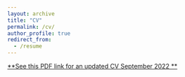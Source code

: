 ```yaml
---
layout: archive
title: "CV"
permalink: /cv/
author_profile: true
redirect_from:
  - /resume
---
```

[**See this PDF link for an updated CV September 2022 **](https://github.com/oliver-clark/oliver-clark.github.io/blob/master/files/Oliver_Clark_CV_2022.pdf)
